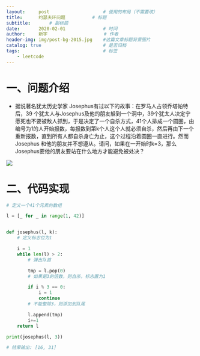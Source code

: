 ```yaml
---
layout:     post                    # 使用的布局（不需要改）
title:      约瑟夫环问题	        # 标题 
subtitle:     	# 副标题
date:       2020-02-01              # 时间
author:     新宇                     # 作者
header-img: img/post-bg-2015.jpg    #这篇文章标题背景图片
catalog: true                       # 是否归档
tags:                               # 标签
    - leetcode
---
```

# 一、问题介绍
- 据说著名犹太历史学家 Josephus有过以下的故事：在罗马人占领乔塔帕特后，39 个犹太人与Josephus及他的朋友躲到一个洞中，39个犹太人决定宁愿死也不要被敌人抓到，于是决定了一个自杀方式，41个人排成一个圆圈，由编号为1的人开始报数，每报数到第k个人这个人就必须自杀，然后再由下一个重新报数，直到所有人都自杀身亡为止，这个过程沿着圆圈一直进行。然而Josephus 和他的朋友并不想遵从。请问，如果在一开始时k=3，那么Josephus要他的朋友要站在什么地方才能避免被处决？

![](https://tva1.sinaimg.cn/large/008i3skNly1gq7pwoojkyj30et0ao769.jpg)


# 二、代码实现
```python
# 定义一个41个元素的数组

l = [_ for _ in range(1, 42)]


def josephus(l, k):
	# 定义标志位为1

    i = 1
    while len(l) > 2:
    	# 弹出队首

        tmp = l.pop(0)
        # 如果是3的倍数，则自杀，标志置为1

        if i % 3 == 0:
            i = 1
            continue
        # 不能整除3，则添加到队尾

        l.append(tmp)
        i+=1
    return l

print(josephus(l, 3))

# 结果输出: [16, 31]
```
